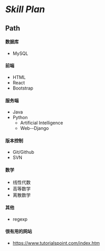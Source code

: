 # *Skill Plan*

## Path

#### 数据库

- MySQL

#### 前端

* HTML
* React
* Bootstrap

#### 服务端

- Java
- Python
  - Artificial Intelligence
  - Web--Django

#### 版本控制

- Git/Github
- SVN

#### 数学

- 线性代数
- 高等数学
- 离散数学

#### 其他

* regexp

#### 很有用的网站

- https://www.tutorialspoint.com/index.htm
